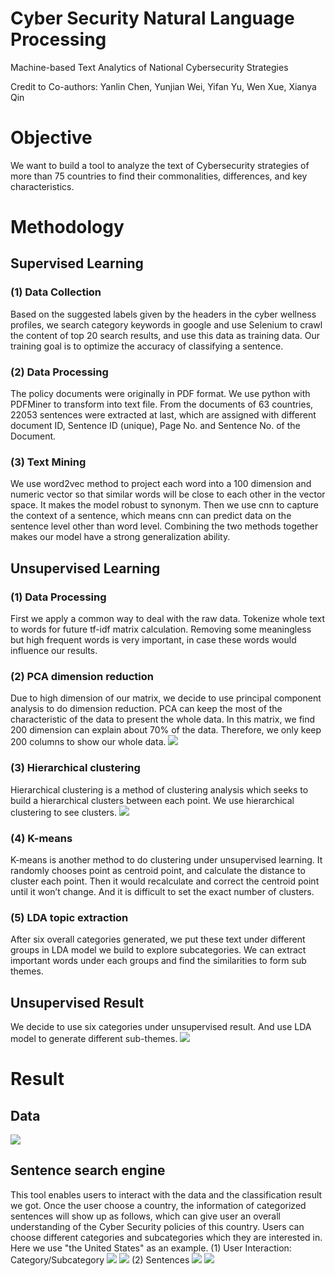 # Cyber Security Natural Language Processing

Machine-based Text Analytics of National Cybersecurity Strategies

Credit to Co-authors: Yanlin Chen, Yunjian Wei, Yifan Yu, Wen Xue, Xianya Qin


# Objective
We want to build a tool to analyze the text of Cybersecurity strategies of more than 75 countries to find their commonalities, differences, and key characteristics.

# Methodology
## Supervised Learning

### (1) Data Collection
Based on the suggested labels given by the headers in the cyber wellness profiles, we search category keywords in google and use Selenium to crawl the content of top 20 search results, and use this data as training data. Our training goal is to optimize the accuracy of classifying a sentence.

### (2) Data Processing

The policy documents were originally in PDF format. We use python with PDFMiner to transform into text file. From the documents of 63 countries,  22053 sentences were extracted at last, which are assigned with different document ID, Sentence ID (unique), Page No. and Sentence No. of the Document.

### (3) Text Mining

We use word2vec method to project each word into a 100 dimension and numeric vector so that similar words will be close to each other in the vector space. It makes the model robust to synonym. Then we use cnn to capture the context of a sentence, which means cnn can predict data on the sentence level other than word level. Combining the two methods together makes our model have a strong generalization ability.

## Unsupervised Learning
### (1) Data Processing

First we apply a common way to deal with the raw data. Tokenize whole text to words for future tf-idf matrix calculation. Removing some meaningless but high frequent words is very important, in case these words would influence our results.

### (2) PCA dimension reduction

Due to high dimension of our matrix, we decide to use principal component analysis to do dimension reduction. PCA can keep the most of the characteristic of the data to present the whole data. In this matrix, we find 200 dimension can explain about 70% of the data. Therefore, we only keep 200 columns to show our whole data.
![](https://github.com/Ychen463/Cyber/blob/master/Result%20Pic/PCA%203D%20plot.png?raw=true)

### (3) Hierarchical clustering

Hierarchical clustering is a method of clustering analysis which seeks to build a hierarchical clusters between each point. We use hierarchical clustering to see clusters.
![](https://github.com/Ychen463/Cyber/blob/master/Result%20Pic/Hierarchical%20Clustering.png?raw=true)

### (4) K-means

K-means is another method to do clustering under unsupervised learning. It randomly chooses point as centroid point, and calculate the distance to cluster each point. Then it would recalculate and correct the centroid point until it won’t change. And it is difficult to set the exact number of clusters.

### (5) LDA topic extraction

After six overall categories generated, we put these text under different groups in LDA model we build to explore subcategories. We can extract important words under each groups and find the similarities to form sub themes.  

## Unsupervised Result
We decide to use six categories under unsupervised result. And use LDA model to generate different sub-themes.
![](https://github.com/Ychen463/Cyber/blob/master/Result%20Pic/Result%20of%20Clustering.jpg?raw=true)
# Result
## Data 
![](https://github.com/Ychen463/Cyber/blob/master/Result%20Pic/Labeled%20Result%20Data.png?raw=true)

## Sentence search engine
This tool enables users to interact with the data and the classification result we got. Once the user choose a country, the information of categorized sentences will show up as follows, which can give user an overall understanding of the Cyber Security policies of this country. Users can choose different categories and subcategories which they are interested in. Here we use "the United States" as an example.
(1) User Interaction: Category/Subcategory
![](https://github.com/Ychen463/Cyber/blob/master/Result%20Pic/User%20Interaction%20with%20selected%20Category.jpg?raw=true)
![](https://github.com/Ychen463/Cyber/blob/master/Result%20Pic/User%20Interaction%20with%20selected%20Sub-Category.jpg?raw=true)
(2) Sentences
![](https://github.com/Ychen463/Cyber/blob/master/Result%20Pic/Sentences%20of%20selected%20Category.png?raw=true)
![](https://github.com/Ychen463/Cyber/blob/master/Result%20Pic/Sentences%20of%20seleted%20Sub-category.png?raw=true)




